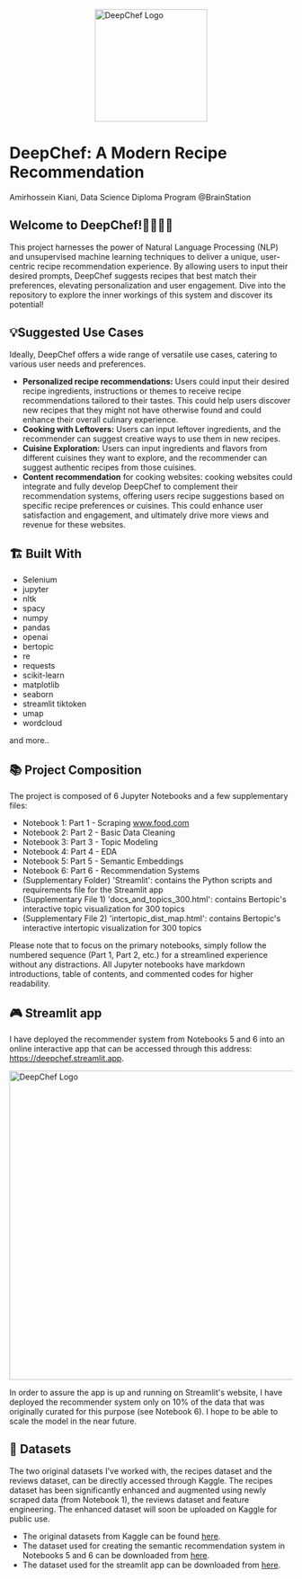 <div style="display: flex; justify-content: center;">
  <img src="https://github.com/amirkiaml/DeepChef-BSTN-Capstone/blob/main/Logo.png" alt="DeepChef Logo" width="200" height="200" />
</div>

# DeepChef: A Modern Recipe Recommendation
Amirhossein Kiani, Data Science Diploma Program @BrainStation

## Welcome to DeepChef!👨‍🍳🍟🍗

This project harnesses the power of Natural Language Processing (NLP) and unsupervised machine learning techniques to deliver a unique, user-centric recipe recommendation experience. By allowing users to input their desired prompts, DeepChef suggests recipes that best match their preferences, elevating personalization and user engagement. Dive into the repository to explore the inner workings of this system and discover its potential!

## 💡Suggested Use Cases 
Ideally, DeepChef offers a wide range of versatile use cases, catering to various user needs and preferences.

- **Personalized recipe recommendations:** Users could input their desired recipe ingredients, instructions or themes to receive recipe recommendations tailored to their tastes. This could help users discover new recipes that they might not have otherwise found and could enhance their overall culinary experience.
- **Cooking with Leftovers:** Users can input leftover ingredients, and the recommender can suggest creative ways to use them in new recipes.
- **Cuisine Exploration:** Users can input ingredients and flavors from different cuisines they want to explore, and the recommender can suggest authentic recipes from those cuisines.
- **Content recommendation** for cooking websites: cooking websites could integrate and fully develop DeepChef to complement their recommendation systems, offering users recipe suggestions based on specific recipe preferences or cuisines. This could enhance user satisfaction and engagement, and ultimately drive more views and revenue for these websites.


## 🏗 Built With 
- Selenium
- jupyter
- nltk
- spacy
- numpy
- pandas
- openai
- bertopic
- re
- requests
- scikit-learn
- matplotlib
- seaborn
- streamlit
tiktoken
- umap
- wordcloud
  
and more..

## 📚 Project Composition
The project is composed of 6 Jupyter Notebooks and a few supplementary files:

- Notebook 1: Part 1 - Scraping www.food.com
- Notebook 2: Part 2 - Basic Data Cleaning
- Notebook 3: Part 3 - Topic Modeling
- Notebook 4: Part 4 - EDA
- Notebook 5: Part 5 - Semantic Embeddings
- Notebook 6: Part 6 - Recommendation Systems
- (Supplementary Folder) 'Streamlit': contains the Python scripts and requirements file for the Streamlit app
- (Supplementary File 1) 'docs_and_topics_300.html': contains Bertopic's interactive topic visualization for 300 topics
- (Supplementary File 2) 'intertopic_dist_map.html': contains Bertopic's interactive intertopic visualization for 300 topics

Please note that to focus on the primary notebooks, simply follow the numbered sequence (Part 1, Part 2, etc.) for a streamlined experience without any distractions. All Jupyter notebooks have markdown introductions, table of contents, and commented codes for higher readability.

## 🎮 Streamlit app 
I have deployed the recommender system from Notebooks 5 and 6 into an online interactive app that can be accessed through this address: https://deepchef.streamlit.app.

<img src="https://github.com/amirkiaml/DeepChef-BSTN-Capstone/blob/main/Deepchef.png" alt="DeepChef Logo" width="700" height="550" />

In order to assure the app is up and running on Streamlit's website, I have deployed the recommender system only on 10% of the data that was originally curated for this purpose (see Notebook 6). I hope to be able to scale the model in the near future.

## 💾 Datasets 
The two original datasets I've worked with, the recipes dataset and the reviews dataset, can be directly accessed through Kaggle.  The recipes dataset has been significantly enhanced and augmented using newly scraped data (from Notebook 1), the reviews dataset and feature engineering. The enhanced dataset will soon be uploaded on Kaggle for public use.

- The original datasets from Kaggle can be found [here](https://www.kaggle.com/datasets/irkaal/foodcom-recipes-and-reviews).
- The dataset used for creating the semantic recommendation system in Notebooks 5 and 6 can be downloaded from [here](https://www.dropbox.com/scl/fi/165kyme2d72iitpg1wbtd/recipes_with_ada_embeddings.pkl?rlkey=8331x1vqq7zjn6hov6mjw1srb&dl=1).
- The dataset used for the streamlit app can be downloaded from [here](https://drive.google.com/uc?id=1Xu1s427Goe787gCjRysCj5SWb8psbFH6&export=download).
